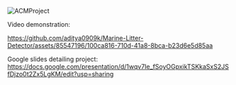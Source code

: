 ![ACMProject](https://github.com/aditya0909k/Marine-Litter-Detector/assets/85547196/36445f89-ac17-4b66-8977-d9189121813e)


Video demonstration: 

https://github.com/aditya0909k/Marine-Litter-Detector/assets/85547196/100ca816-710d-41a8-8bca-b23d6e5d85aa


Google slides detailing project: https://docs.google.com/presentation/d/1wqv7Ie_fSoyOGpxikTSKkaSxS2JSfDjzo0t2Zx5LgKM/edit?usp=sharing
